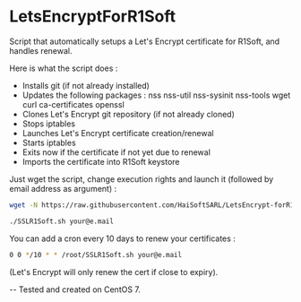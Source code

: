 # LetsEncryptForR1Soft

Script that automatically setups a Let's Encrypt certificate for R1Soft, and handles renewal.

Here is what the script does :
- Installs git (if not already installed)
- Updates the following packages : nss nss-util nss-sysinit nss-tools wget curl ca-certificates openssl
- Clones Let's Encrypt git repository (if not already cloned)
- Stops iptables
- Launches Let's Encrypt certificate creation/renewal
- Starts iptables
- Exits now if the certificate if not yet due to renewal
- Imports the certificate into R1Soft keystore

Just wget the script, change execution rights and launch it (followed by email address as argument) :  
```bash
wget -N https://raw.githubusercontent.com/HaiSoftSARL/LetsEncrypt-forR1Soft/master/SSLR1Soft.sh ; chmod +x SSLR1Soft.sh
```  
```bash
./SSLR1Soft.sh your@e.mail
```

You can add a cron every 10 days to renew your certificates :  
```bash
0 0 */10 * * /root/SSLR1Soft.sh your@e.mail
```  
(Let's Encrypt will only renew the cert if close to expiry).

--
Tested and created on CentOS 7.
